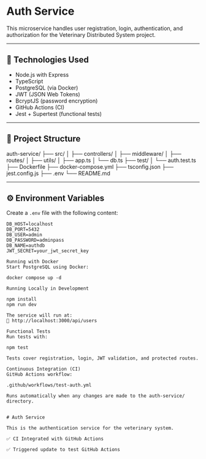 # Auth Service

This microservice handles user registration, login, authentication, and authorization for the Veterinary Distributed System project.

---

## 🚀 Technologies Used

- Node.js with Express
- TypeScript
- PostgreSQL (via Docker)
- JWT (JSON Web Tokens)
- BcryptJS (password encryption)
- GitHub Actions (CI)
- Jest + Supertest (functional tests)

---

## 📁 Project Structure

auth-service/
├── src/
│ ├── controllers/
│ ├── middleware/
│ ├── routes/
│ ├── utils/
│ ├── app.ts
│ └── db.ts
├── test/
│ └── auth.test.ts
├── Dockerfile
├── docker-compose.yml
├── tsconfig.json
├── jest.config.js
├── .env
└── README.md


---

## ⚙️ Environment Variables

Create a `.env` file with the following content:

```env
DB_HOST=localhost
DB_PORT=5432
DB_USER=admin
DB_PASSWORD=adminpass
DB_NAME=authdb
JWT_SECRET=your_jwt_secret_key

Running with Docker
Start PostgreSQL using Docker:

docker compose up -d

Running Locally in Development

npm install
npm run dev

The service will run at:
📍 http://localhost:3000/api/users

Functional Tests
Run tests with:

npm test

Tests cover registration, login, JWT validation, and protected routes.

Continuous Integration (CI)
GitHub Actions workflow:

.github/workflows/test-auth.yml

Runs automatically when any changes are made to the auth-service/ directory.


# Auth Service

This is the authentication service for the veterinary system.

✅ CI Integrated with GitHub Actions

✅ Triggered update to test GitHub Actions
